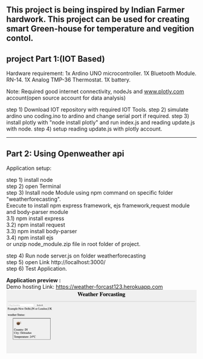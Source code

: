 This project is being inspired by Indian Farmer hardwork. This project can be used for creating smart Green-house for temperature and vegition contol.
-------------------------- 
 project Part 1:(IOT Based)
--------------------------
Hardware requirement:
1x Ardino UNO microcontroller.
1X Bluetooth Module. RN-14.
1X Analog TMP-36 Thermostat.
1X battery.

Note: Required good internet connectivity, nodeJs and www.plotly.com account(open source account for data analysis)

step 1) Download IOT repository with required IOT Tools.
step 2) simulate ardino uno coding.ino to ardino and change serial port if required.
step 3) install plotly with "node install plotly" and run index.js and reading update.js with node.
step 4) setup reading update.js with plotly account.

---------------------
Part 2: Using Openweather api
--------------------
Application setup:

step 1) install node<br>
step 2) open Terminal<br>
step 3) Install node Module using npm command on specific folder "weatherforecasting".<br>
    Execute to install npm express framework, ejs framework,request module and body-parser module<br>
    3.1) npm install express<br>
    3.2) npm install request<br>
    3.3) npm install body-parser<br>
    3.4) npm install ejs<br>
    or unzip node_module.zip file in root folder of project.
    
step 4) Run node server.js on folder weatherforecasting<br>
step 5) open Link http://localhost:3000/<br>
step 6) Test Application.<br>

<b>Application preview :</b><br>
Demo hosting Link: <a hreaf="https://weather-forcast123.herokuapp.com">https://weather-forcast123.herokuapp.com</a>
<img src="output.png" alt="working image">
